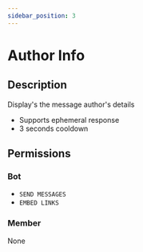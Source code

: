 ```yaml
---
sidebar_position: 3
---
```


# Author Info
## Description
Display's the message author's details

- Supports ephemeral response
- 3 seconds cooldown

## Permissions
### Bot
- `SEND MESSAGES`
- `EMBED LINKS`

### Member
None
